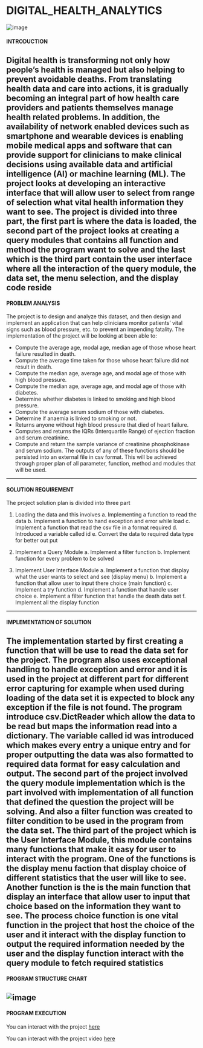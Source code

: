 # DIGITAL_HEALTH_ANALYTICS

![image](https://github.com/AbiodunAnalyst/DIGITAL_HEALTH_ANALYTICS/assets/110310940/16911222-4a5f-4462-8a56-a0c755d68d1e)


#### INTRODUCTION
Digital health is transforming not only how people’s health is managed but also helping to prevent avoidable deaths. From translating health data and care into actions, it is gradually becoming an integral part of how health care providers and patients themselves manage health related problems. In addition, the availability of network enabled devices such as smartphone and wearable devices is enabling mobile medical apps and software that can provide support for clinicians to make clinical decisions using available data and artificial intelligence (AI) or machine learning (ML). 
The project looks at developing an interactive interface that will allow user to select from range of selection what vital health information they want to see. The project is divided into three part, the first part is where the data is loaded, the second part of the project looks at creating a query modules that contains all function and method the program want to solve  and the last which is the third part contain the user interface where all the interaction  of the query module, the data set, the menu selection, and the display code reside
---

#### PROBLEM ANALYSIS
The project is to design and analyze this dataset, and then design and implement an application that can help clinicians monitor patients’ vital signs such as blood pressure, etc. to prevent an impending fatality.
The implementation of the project will be looking at been able to:
  - Compute the average age, modal age, median age of those whose heart failure resulted in death.
  - Compute the average time taken for those whose heart failure did not result in death.
  - Compute the median age, average age, and modal age of those with high blood pressure.
  -	Compute the median age, average age, and modal age of those with diabetes.
  -	Determine whether diabetes is linked to smoking and high blood pressure.
  -	Compute the average serum sodium of those with diabetes.
  -	Determine if anaemia is linked to smoking or not.
  -	Returns anyone without high blood pressure that died of heart failure.
  -	Computes and returns the IQRs (Interquartile Range) of ejection fraction and serum creatinine.
  -	Compute and return the sample variance of creatinine phosphokinase and serum sodium.
  The outputs of any of these functions should be persisted into an external file in csv format.
  This will be achieved through proper plan of all parameter, function, method and modules that will be used.
  ---

#### SOLUTION REQUIREMENT
The project solution plan is divided into three part
1.	Loading the data and this involves
  a.	Implementing a function to read the data
  b.	Implement a function to hand exception and error while load
  c.	Implement a function that read the csv file in a format required
  d.	Introduced a variable called id 
  e.	Convert the data to required data type for better out put

2.	Implement a Query Module
  a.	Implement a filter function
  b.	Implement function for every problem to be solved
3.	Implement User Interface Module
  a.	Implement a function that display what the user wants to select and see (display menu)
  b.	Implement a function that allow user to input there choice (main function)
  c.	Implement a try function
  d.	Implement a function that handle user choice
  e.	Implement a filter function that handle the death data set
  f.	Implement all the display function
---

#### IMPLEMENTATION OF SOLUTION
The implementation started by first creating a function that will be use to read the data set for the project. The program also uses exceptional handling to handle exception and error and it is used in the project at different part for different error capturing for example when used during loading of the data set it is expected to block any exception if the file is not found. The program introduce csv.DictReader which allow the data to be read but maps the information read into a dictionary. The variable called id was introduced which makes every entry a unique entry and for proper outputting the data was also formatted to required data format for easy calculation and output.
The second part of the project involved the query module implementation which is the part involved with implementation of all function that defined the question the project will be solving. And also a filter function was created to filter condition to be used in the program from the data set.
The third part of the project which is the User Interface Module, this module contains many functions that make it easy for user to interact with the program. One of the functions is the display menu faction that display choice of different statistics that the user will like to see. Another function is the is the main function that display an interface that allow user to input that choice based on the information they want to see. The process choice function is one vital function in the project that host the choice of the user and it interact with the display function to output the required information needed by the user and the display function interact with the query module to fetch required statistics
---

#### PROGRAM STRUCTURE CHART

![image](https://github.com/AbiodunAnalyst/DIGITAL_HEALTH_ANALYTICS/assets/110310940/7ea98b7b-9a32-4a9e-abcc-799e58bd4a53)
---

#### PROGRAM EXECUTION
You can interact with the project [here](https://drive.google.com/drive/folders/14SV_hwDD7A1jpqC6m8kecsiNwlw_rFF-?usp=drive_link)

You can interact with the project video [here](https://drive.google.com/file/d/1BW3Iv3hMrpxQD75kBUCzs2YCWWUqrJOq/view?usp=drive_link)
